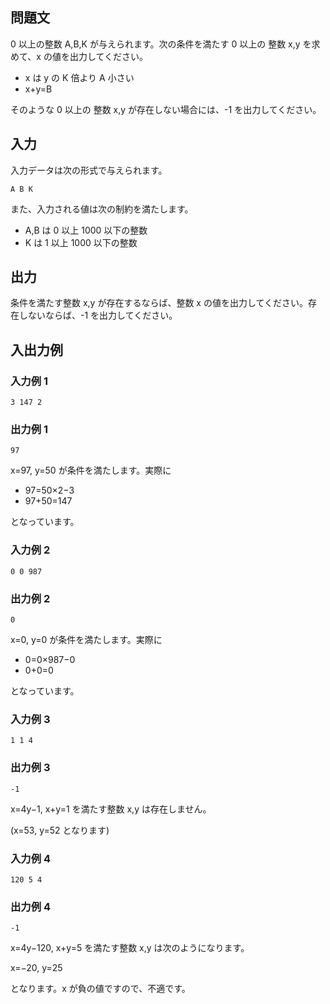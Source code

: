 ## 問題文

0 以上の整数 A,B,K が与えられます。次の条件を満たす 0 以上の 整数 x,y を求めて、x の値を出力してください。

- x は y の K 倍より A 小さい
- x+y=B

そのような 0 以上の 整数 x,y が存在しない場合には、-1 を出力してください。

## 入力

入力データは次の形式で与えられます。

```text
A B K
```

また、入力される値は次の制約を満たします。

- A,B は 0 以上 1000 以下の整数
- K は 1 以上 1000 以下の整数

## 出力

条件を満たす整数 x,y が存在するならば、整数 x の値を出力してください。存在しないならば、-1 を出力してください。

## 入出力例

### 入力例 1

```text
3 147 2
```

### 出力例 1

```text
97
```

x=97, y=50 が条件を満たします。実際に

- 97=50×2−3
- 97+50=147

となっています。

### 入力例 2

```text
0 0 987
```

### 出力例 2

```text
0
```

x=0, y=0 が条件を満たします。実際に

- 0=0×987−0
- 0+0=0

となっています。

### 入力例 3

```text
1 1 4
```

### 出力例 3

```text
-1
```

x=4y−1, x+y=1 を満たす整数 x,y は存在しません。

(x=53​, y=52​ となります)

### 入力例 4

```text
120 5 4
```

### 出力例 4

```text
-1
```

x=4y−120, x+y=5 を満たす整数 x,y は次のようになります。

x=−20, y=25

となります。x が負の値ですので、不適です。
